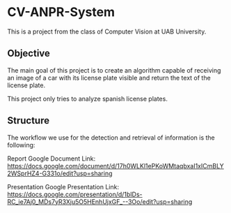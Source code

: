 # CV-ANPR-System

This is a project from the class of Computer Vision at UAB University. 

## Objective

The main goal of this project is to create an algorithm capable of receiving <br>
an image of a car with its license plate visible and return the text of the  <br>
license plate. 

This project only tries to analyze spanish license plates.

## Structure

The workflow we use for the detection and retrieval of information is the following:



Report Google Document Link:
  https://docs.google.com/document/d/17h0WLKl1ePKoWMtaqbxaI1xICmBLY2WSprHZ4-G331o/edit?usp=sharing 

Presentation Google Presentation Link:
  https://docs.google.com/presentation/d/1bIDs-RC_ie7Aj0_MDs7yR3Xju5O5HEnhUjxGF_--3Oo/edit?usp=sharing


